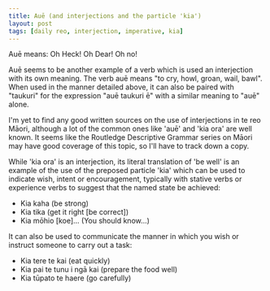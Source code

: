 ```yaml
---
title: Auē (and interjections and the particle 'kia')
layout: post
tags: [daily reo, interjection, imperative, kia]
---
```


Auē means: Oh Heck! Oh Dear! Oh no!

Auē seems to be another example of a verb which is used an interjection with its own meaning. The verb auē means "to cry, howl, groan, wail, bawl". When used in the manner detailed above, it can also be paired with "taukuri" for the expression "auē taukuri ē" with a similar meaning to "auē" alone. 

I'm yet to find any good written sources on the use of interjections in te reo Māori, although a lot of the common ones like 'auē' and 'kia ora' are well known. It seems like the Routledge Descriptive Grammar series on Māori may have good coverage of this topic, so I'll have to track down a copy.

While 'kia ora' is an interjection, its literal translation of 'be well' is an example of the use of the preposed particle 'kia' which can be used to indicate wish, intent or encouragement, typically with stative verbs or experience verbs to suggest that the named state be achieved:
- Kia kaha (be strong)
- Kia tika (get it right [be correct])
- Kia mōhio [koe]... (You should know...)

It can also be used to communicate the manner in which you wish or instruct someone to carry out a task:
- Kia tere te kai (eat quickly)
- Kia pai te tunu i ngā kai (prepare the food well)
- Kia tūpato te haere (go carefully)
